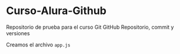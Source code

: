 <h1>Curso-Alura-Github</h1>  
Repositorio de prueba para el curso Git GitHub Repositorio, commit y versiones

Creamos el archivo ``app.js``
